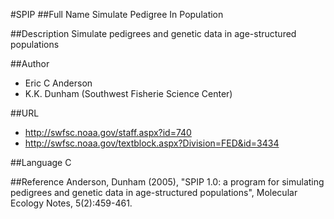 #SPIP
##Full Name
Simulate Pedigree In Population

##Description
Simulate pedigrees and genetic data in age-structured populations

##Author
* Eric C Anderson
* K.K. Dunham (Southwest Fisherie Science Center)

##URL
* http://swfsc.noaa.gov/staff.aspx?id=740
* http://swfsc.noaa.gov/textblock.aspx?Division=FED&id=3434

##Language
C

##Reference
Anderson, Dunham (2005), "SPIP 1.0: a program for simulating pedigrees and genetic data in age-structured populations", Molecular Ecology Notes, 5(2):459-461.

